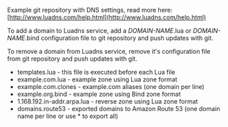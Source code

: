 Example git repository with DNS settings, read more here:
[http://www.luadns.com/help.html](http://www.luadns.com/help.html)

To add a domain to Luadns service, add a *DOMAIN-NAME*.lua or *DOMAIN-NAME*.bind
configuration file to git repository and push updates with git.

To remove a domain from Luadns service, remove it's configuration
file from git repository and push updates with git.

* templates.lua - this file is executed before each Lua file 
* example.com.lua - example zone using Lua zone format
* example.com.clones - example.com aliases (one domain per line)
* example.org.bind - example zone using Bind zone format
* 1.168.192.in-addr.arpa.lua - reverse zone using Lua zone format
* domains.route53 - exported domains to Amazon Route 53
  (one domain name per line or use * to export all)

